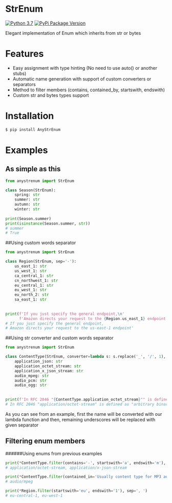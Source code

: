 # StrEnum
[![Python 3.7](https://img.shields.io/badge/Python%203.7-blue.svg)](https://python.org) 
[![PyPi Package Version](https://img.shields.io/pypi/v/AnyStrEnum.svg)](https://pypi.python.org/pypi/AnyStrEnum)

Elegant implementation of Enum which inherits from str or bytes
 
# Features
- Easy assignment with type hinting (No need to use auto() or another stubs)
- Automatic name generation with support of custom converters or separators
- Method to filter members (contains, contained_by, startswith, endswith)
- Custom str and bytes types support

# Installation
```bash
$ pip install AnyStrEnum
```

# Examples
## As simple as this
```python
from anystrenum import StrEnum

class Season(StrEnum):
    spring: str
    summer: str
    autumn: str
    winter: str
    
print(Season.summer)
print(isinstance(Season.summer, str))
# summer
# True
```

##Using custom words separator
```python
from anystrenum import StrEnum

class Region(StrEnum, sep='-'):
    us_east_1: str
    us_west_1: str
    ca_central_1: str
    cn_northwest_1: str
    eu_central_1: str
    eu_west_1: str
    eu_north_2: str
    sa_east_1: str
    
    
print(f'If you just specify the general endpoint,\n'
      f'Amazon directs your request to the {Region.us_east_1} endpoint')
# If you just specify the general endpoint, 
# Amazon directs your request to the us-east-1 endpoint'
```

##Using str converter and custom words separator
```python
from anystrenum import StrEnum

class ContentType(StrEnum, converter=lambda s: s.replace('_', '/', 1), sep='-'):
    application_json: str
    application_octet_stream: str
    application_x_json_stream: str
    audio_mpeg: str
    audio_pcm: str
    audio_ogg: str
    
    
print(f'In RFC 2046 "{ContentType.application_octet_stream}"" is defined as "arbitrary binary data"')
# In RFC 2046 "application/octet-stream" is defined as "arbitrary binary data"# 
```
As you can see from an example, first the name will be converted with our lambda function and then, 
remaining underscores will be replaced with given separator

## Filtering enum members
######Using enums from previous examples
```python
print(*ContentType.filter(contains='-', startswith='a', endswith='m'), sep=', ')
# application/octet-stream, application/x-json-stream

print(*ContentType.filter(contained_in='Usually content type for MP3 audio is audio/mpeg'))
# audio/mpeg

print(*Region.filter(startswith='eu', endswith='1'), sep=', ')
# eu-central-1, eu-west-1
```